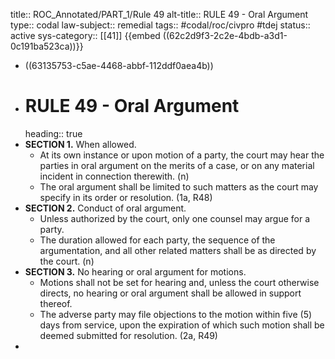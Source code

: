 title:: ROC_Annotated/PART_1/Rule 49
alt-title:: RULE 49 - Oral Argument
type:: codal
law-subject:: remedial
tags:: #codal/roc/civpro #tdej
status:: active
sys-category:: [[41]]
{{embed ((62c2d9f3-2c2e-4bdb-a3d1-0c191ba523ca))}}

- ((63135753-c5ae-4468-abbf-112ddf0aea4b))
- # RULE 49 - Oral Argument
  heading:: true
- **SECTION 1.** When allowed.
	- At its own instance or upon motion of a party, the court may hear the parties in oral argument on the merits of a case, or on any material incident in connection therewith. (n)
	- The oral argument shall be limited to such matters as the court may specify in its order or resolution. (1a, R48)
- **SECTION 2.** Conduct of oral argument.
	- Unless authorized by the court, only one counsel may argue for a party.
	- The duration allowed for each party, the sequence of the argumentation, and all other related matters shall be as directed by the court. (n)
- **SECTION 3.** No hearing or oral argument for motions.
	- Motions shall not be set for hearing and, unless the court otherwise directs, no hearing or oral argument shall be allowed in support thereof.
	- The adverse party may file objections to the motion within five (5) days from service, upon the expiration of which such motion shall be deemed submitted for resolution. (2a, R49)
-